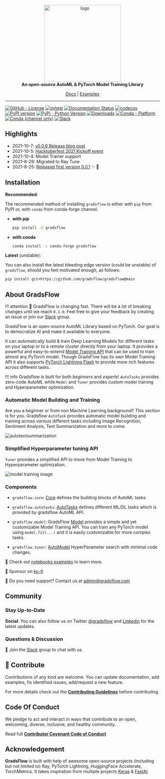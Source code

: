 <p align="center">
  <img width="250" alt="logo" src="https://ik.imagekit.io/gradsflow/logo/v2/gf-logo-gradsflow-orange_bv-f7gJu-up.svg"/>
  <br>
  <strong>An open-source AutoML & PyTorch Model Training Library</strong>
</p>
<p align="center">
  <a href="https://docs.gradsflow.com">Docs</a> |
  <a href="https://github.com/gradsflow/gradsflow/tree/main/examples">Examples</a>
</p>

---

<!--- BADGES: START --->
[![GitHub - License](https://img.shields.io/github/license/gradsflow/gradsflow?logo=github&style=flat&color=green)][#github-license]
[![pytest](https://github.com/gradsflow/gradsflow/actions/workflows/main.yml/badge.svg)][#pytest-package]
[![Documentation Status](https://readthedocs.org/projects/gradsflow/badge/?version=latest)](https://gradsflow.readthedocs.io/en/latest/?badge=latest)
[![codecov](https://codecov.io/gh/gradsflow/gradsflow/branch/main/graph/badge.svg?token=uaB2xsf3pb)](https://codecov.io/gh/gradsflow/gradsflow)
[![PyPI version](https://badge.fury.io/py/gradsflow.svg)](https://badge.fury.io/py/gradsflow)
[![PyPI - Python Version](https://img.shields.io/pypi/pyversions/gradsflow?logo=pypi&style=flat&color=blue)][#pypi-package]
[![Downloads](https://pepy.tech/badge/gradsflow)](https://pepy.tech/project/gradsflow)
[![Conda - Platform](https://img.shields.io/conda/pn/conda-forge/gradsflow?logo=anaconda&style=flat)][#conda-forge-package]
[![Conda (channel only)](https://img.shields.io/conda/vn/conda-forge/gradsflow?logo=anaconda&style=flat&color=orange)][#conda-forge-package]
[![Slack](https://img.shields.io/badge/Slack-Join%20our%20community!-orange)][#slack-package]

[#github-license]: https://github.com/gradsflow/gradsflow/blob/main/LICENSE
[#pypi-package]: https://pypi.org/project/gradsflow/
[#conda-forge-package]: https://anaconda.org/conda-forge/gradsflow
[#slack-package]: https://join.slack.com/t/gradsflow/shared_invite/zt-ulc0m0ef-xstzyowuTgYceVmFbJlBmg
[#pytest-package]: https://github.com/gradsflow/gradsflow/actions/workflows/main.yml
<!--- BADGES: END --->

## Highlights
- 2021-10-7: [v0.0.6 Release blog post](https://towardsdatascience.com/gradsflow-democratizing-ai-with-automl-9a8a75d6b7ea)
- 2021-10-5: [Hacktoberfest 2021 Kickoff event](https://youtu.be/lVtxXyCAZ-4?t=2647)
- 2021-10-4: Model Trainer support
- 2021-8-29: Migrated to Ray Tune
- 2021-8-25: [Released first version 0.0.1](https://pypi.org/project/gradsflow/) ✨ :tada:

## Installation

**Recommended**: 

The recommended method of installing `gradsflow` is either with `pip` from PyPI or, with `conda` from conda-forge channel.

- **with pip**

  ```sh
  pip install -U gradsflow
  ```

- **with conda**

  ```sh
  conda install -c conda-forge gradsflow
  ```

**Latest** (unstable): 

You can also install the latest bleeding edge version (could be unstable) of `gradsflow`, should you feel motivated enough, as follows:

```sh
pip install git+https://github.com/gradsflow/gradsflow@main
```

## About GradsFlow

!!! attention
    🚨 GradsFlow is changing fast. There will be a lot of breaking changes until we reach `0.1.0`.
    Feel free to give your feedback by creating an issue or join our [Slack](https://join.slack.com/t/gradsflow/shared_invite/zt-ulc0m0ef-xstzyowuTgYceVmFbJlBmg) group.

GradsFlow is an open-source AutoML Library based on PyTorch.
Our goal is to democratize AI and make it available to everyone.

It can automatically build & train Deep Learning Models for different tasks on your laptop or to a remote cluster
directly from your laptop.
It provides a powerful and easy-to-extend [Model Training API](https://docs.gradsflow.com/en/latest/gradsflow/models/model/)
that can be used to train almost any PyTorch model.
Though GradsFlow has its own Model Training API it also supports [PyTorch Lightning Flash](https://lightning-flash.readthedocs.io/en/latest)
to provide more rich features across different tasks.


!!! info
    Gradsflow is built for both *beginners* and *experts*! `AutoTasks` provides zero-code AutoML while
    `Model` and `Tuner` provides custom model training and Hyperparameter optimization.

### Automatic Model Building and Training
Are you a beginner or from non Machine Learning background? This section is for you. Gradsflow `AutoTask` provides
automatic model building and training across various different tasks
including Image Recognition, Sentiment Analysis, Text Summarization and more to come.

![autotextsummarization](https://ik.imagekit.io/gradsflow/docs/gf/autotextsummarization_9vRXj5mWG9P)


### Simplified Hyperparameter tuning API
`Tuner` provides a simplified API to move from Model Training to Hyperparameter optimization.

![model training image](https://ik.imagekit.io/gradsflow/docs/gf/gradsflow-model-training_B1HZpLFRv8.png)


### Components

- `gradsflow.core`: [Core](https://docs.gradsflow.com/en/latest/gradsflow/core/) defines the building blocks
of AutoML tasks.

- `gradsflow.autotasks`: [AutoTasks](https://docs.gradsflow.com/en/latest/gradsflow/tasks/) defines
different ML/DL tasks which is provided by gradsflow AutoML API.

- `gradsflow.model`: GradsFlow [Model](https://docs.gradsflow.com/en/latest/gradsflow/models/model/) provides a simple and
  yet customizable Model Training API.
  You can train any PyTorch model using `model.fit(...)` and it is easily customizable for more complex tasks.

- `gradsflow.tuner`: [AutoModel](https://docs.gradsflow.com/en/latest/gradsflow/tuner/) HyperParameter search with minimal code changes.


📑 Check out [notebooks examples](https://github.com/gradsflow/gradsflow/tree/main/examples/nbs) to learn more.

🧡 Sponsor on [ko-fi](https://ko-fi.com/aniketmaurya)

📧 Do you need support? Contact us at <admin@gradsflow.com>


## Community

### Stay Up-to-Date
**Social**: You can also follow us on Twitter [@gradsflow](https://twitter.com/gradsflow) and [Linkedin](https://www.linkedin.com/company/gradsflow) for the latest updates.

### Questions & Discussion
💬 Join the [Slack](https://join.slack.com/t/gradsflow/shared_invite/zt-ulc0m0ef-xstzyowuTgYceVmFbJlBmg) group to chat with us.


## 🤗 Contribute

Contributions of any kind are welcome.
You can update documentation, add examples, fix identified issues, add/request a new feature.

For more details check out the [**Contributing
Guidelines**](https://github.com/gradsflow/gradsflow/blob/master/CONTRIBUTING.md) before contributing.

## Code Of Conduct

We pledge to act and interact in ways that contribute to an open, welcoming, diverse, inclusive, and healthy community.

Read full [**Contributor Covenant Code of Conduct**](https://github.com/gradsflow/gradsflow/blob/master/CODE_OF_CONDUCT.md)

## Acknowledgement

**GradsFlow** is built with help of awesome open-source projects (including but not limited to) Ray,
PyTorch Lightning, HuggingFace Accelerate, TorchMetrics.
It takes inspiration from multiple projects [Keras](https://keras.io) & [FastAI](https://docs.fast.ai).
